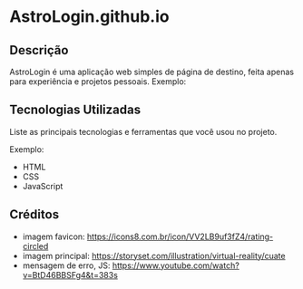 # AstroLogin.github.io

## Descrição
AstroLogin é uma aplicação web simples de página de destino, feita apenas para experiência e projetos pessoais.
Exemplo:

## Tecnologias Utilizadas
Liste as principais tecnologias e ferramentas que você usou no projeto.

Exemplo:
- HTML
- CSS
- JavaScript

## Créditos
- imagem favicon: https://icons8.com.br/icon/VV2LB9uf3fZ4/rating-circled 
- imagem principal: https://storyset.com/illustration/virtual-reality/cuate
- mensagem de erro, JS: https://www.youtube.com/watch?v=BtD46BBSFg4&t=383s
